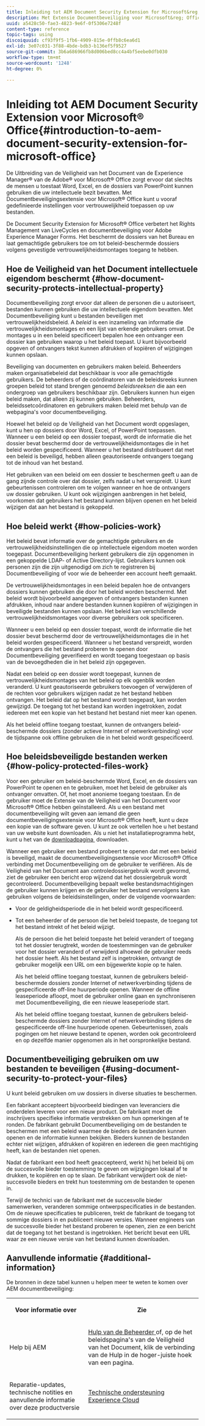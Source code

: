 ```yaml
---
title: Inleiding tot AEM Document Security Extension for Microsoft&reg; Office
description: Met Extensie Documentbeveiliging voor Microsoft&reg; Office kunt u vooraf gedefinieerde instellingen voor vertrouwelijkheid toepassen op uw Microsoft&reg; Office-bestanden.
uuid: a5428c50-fae3-4823-9e6f-0f5306e7248f
content-type: reference
topic-tags: using
discoiquuid: cf93f9f5-1fb6-4909-815e-0ffb8c6ea6d1
exl-id: 3e07c031-3f88-4bde-bdb3-b136ef5f9527
source-git-commit: 3b6a686966fb8d006bed8cc4a4bf5eebe0dfb030
workflow-type: tm+mt
source-wordcount: '1248'
ht-degree: 0%

---
```


# Inleiding tot AEM Document Security Extension voor Microsoft® Office{#introduction-to-aem-document-security-extension-for-microsoft-office}

De Uitbreiding van de Veiligheid van het Document van de Experience Manager® van de Adobe® voor Microsoft® Office zorgt ervoor dat slechts de mensen u toestaat Word, Excel, en de dossiers van PowerPoint kunnen gebruiken die uw intellectuele bezit bevatten. Met Documentbeveiligingsextensie voor Microsoft® Office kunt u vooraf gedefinieerde instellingen voor vertrouwelijkheid toepassen op uw bestanden.

De Document Security Extension for Microsoft® Office verbetert het Rights Management van LiveCycles en documentbeveiliging voor Adobe Experience Manager Forms. Het beschermt de dossiers van het Bureau en laat gemachtigde gebruikers toe om tot beleid-beschermde dossiers volgens gevestigde vertrouwelijkheidsmontages toegang te hebben.

## Hoe de Veiligheid van het Document intellectuele eigendom beschermt {#how-document-security-protects-intellectual-property}

Documentbeveiliging zorgt ervoor dat alleen de personen die u autoriseert, bestanden kunnen gebruiken die uw intellectuele eigendom bevatten. Met Documentbeveiliging kunt u bestanden beveiligen met vertrouwelijkheidsbeleid. A *beleid* is een inzameling van informatie die vertrouwelijkheidsmontages en een lijst van erkende gebruikers omvat. De montages u in een beleid specificeert bepalen hoe een ontvanger een dossier kan gebruiken waarop u het beleid toepast. U kunt bijvoorbeeld opgeven of ontvangers tekst kunnen afdrukken of kopiëren of wijzigingen kunnen opslaan.

Beveiliging van documenten en gebruikers maken beleid. Beheerders maken organisatiebeleid dat beschikbaar is voor alle gemachtigde gebruikers. De beheerders of de coördinatoren van de beleidsreeks kunnen groepen beleid tot stand brengen genoemd *beleidsreeksen* die aan een ondergroep van gebruikers beschikbaar zijn. Gebruikers kunnen hun eigen beleid maken, dat alleen zij kunnen gebruiken. Beheerders, beleidssetcoördinatoren en gebruikers maken beleid met behulp van de webpagina&#39;s voor documentbeveiliging.

Hoewel het beleid op de Veiligheid van het Document wordt opgeslagen, kunt u hen op dossiers door Word, Excel, of PowerPoint toepassen. Wanneer u een beleid op een dossier toepast, wordt de informatie die het dossier bevat beschermd door de vertrouwelijkheidsmontages die in het beleid worden gespecificeerd. Wanneer u het bestand distribueert dat met een beleid is beveiligd, hebben alleen geautoriseerde ontvangers toegang tot de inhoud van het bestand.

Het gebruiken van een beleid om een dossier te beschermen geeft u aan de gang zijnde controle over dat dossier, zelfs nadat u het verspreidt. U kunt gebeurtenissen controleren om te volgen wanneer en hoe de ontvangers uw dossier gebruiken. U kunt ook wijzigingen aanbrengen in het beleid, voorkomen dat gebruikers het bestand kunnen blijven openen en het beleid wijzigen dat aan het bestand is gekoppeld.

## Hoe beleid werkt {#how-policies-work}

Het beleid bevat informatie over de gemachtigde gebruikers en de vertrouwelijkheidsinstellingen die op intellectuele eigendom moeten worden toegepast. Documentbeveiliging herkent gebruikers die zijn opgenomen in een gekoppelde LDAP- of Active Directory-lijst. Gebruikers kunnen ook personen zijn die zijn uitgenodigd om zich te registreren bij Documentbeveiliging of voor wie de beheerder een account heeft gemaakt.

De vertrouwelijkheidsmontages in een beleid bepalen hoe de ontvangers dossiers kunnen gebruiken die door het beleid worden beschermd. Met beleid wordt bijvoorbeeld aangegeven of ontvangers bestanden kunnen afdrukken, inhoud naar andere bestanden kunnen kopiëren of wijzigingen in beveiligde bestanden kunnen opslaan. Het beleid kan verschillende vertrouwelijkheidsmontages voor diverse gebruikers ook specificeren.

Wanneer u een beleid op een dossier toepast, wordt de informatie die het dossier bevat beschermd door de vertrouwelijkheidsmontages die in het beleid worden gespecificeerd. Wanneer u het bestand verspreidt, worden de ontvangers die het bestand proberen te openen door Documentbeveiliging geverifieerd en wordt toegang toegestaan op basis van de bevoegdheden die in het beleid zijn opgegeven.

Nadat een beleid op een dossier wordt toegepast, kunnen de vertrouwelijkheidsmontages van het beleid op elk ogenblik worden veranderd. U kunt geautoriseerde gebruikers toevoegen of verwijderen of de rechten voor gebruikers wijzigen nadat ze het bestand hebben ontvangen. Het beleid dat op het bestand wordt toegepast, kan worden gewijzigd. De toegang tot het bestand kan worden ingetrokken, zodat iedereen met een kopie van het bestand het bestand niet meer kan openen.

Als het beleid offline toegang toestaat, kunnen de ontvangers beleid-beschermde dossiers (zonder actieve Internet of netwerkverbinding) voor de tijdspanne ook offline gebruiken die in het beleid wordt gespecificeerd.

## Hoe beleidsbeveiligde bestanden werken {#how-policy-protected-files-work}

Voor een gebruiker om beleid-beschermde Word, Excel, en de dossiers van PowerPoint te openen en te gebruiken, moet het beleid de gebruiker als ontvanger omvatten. Of, het moet anonieme toegang toestaan. En de gebruiker moet de Extensie van de Veiligheid van het Document voor Microsoft® Office hebben geïnstalleerd. Als u een bestand met documentbeveiliging wilt geven aan iemand die geen documentbeveiligingsextensie voor Microsoft® Office heeft, kunt u deze een kopie van de software geven. U kunt ze ook vertellen hoe u het bestand van uw website kunt downloaden. Als u niet het installatieprogramma hebt, kunt u het van de [&#x200B; downloadpagina &#x200B;](https://experienceleague.adobe.com/nl/docs/experience-manager-document-security/using/download-installer) downloaden.

Wanneer een gebruiker een bestand probeert te openen dat met een beleid is beveiligd, maakt de documentbeveiligingsextensie voor Microsoft® Office verbinding met Documentbeveiliging om de gebruiker te verifiëren. Als de Veiligheid van het Document aan controledossiergebruik wordt gevormd, ziet de gebruiker een bericht erop wijzend dat het dossiergebruik wordt gecontroleerd. Documentbeveiliging bepaalt welke bestandsmachtigingen de gebruiker kunnen krijgen en de gebruiker het bestand vervolgens kan gebruiken volgens de beleidsinstellingen, onder de volgende voorwaarden:

* Voor de geldigheidsperiode die in het beleid wordt gespecificeerd.
* Tot een beheerder of de persoon die het beleid toepaste, de toegang tot het bestand intrekt of het beleid wijzigt.

  Als de persoon die het beleid toepaste het beleid verandert of toegang tot het dossier terugtrekt, worden de toestemmingen van de gebruiker voor het dossier veranderd of verwijderd alhoewel de gebruiker reeds het dossier heeft. Als het bestand zelf is ingetrokken, ontvangt de gebruiker mogelijk een URL om een bijgewerkte kopie op te halen.

  Als het beleid offline toegang toestaat, kunnen de gebruikers beleid-beschermde dossiers zonder Internet of netwerkverbinding tijdens de gespecificeerde off-line huurperiode openen. Wanneer de offline leaseperiode afloopt, moet de gebruiker online gaan en synchroniseren met Documentbeveiliging, die een nieuwe leaseperiode start.

  Als het beleid offline toegang toestaat, kunnen de gebruikers beleid-beschermde dossiers zonder Internet of netwerkverbinding tijdens de gespecificeerde off-line huurperiode openen. Gebeurtenissen, zoals pogingen om het nieuwe bestand te openen, worden ook gecontroleerd en op dezelfde manier opgenomen als in het oorspronkelijke bestand.

## Documentbeveiliging gebruiken om uw bestanden te beveiligen {#using-document-security-to-protect-your-files}

U kunt beleid gebruiken om uw dossiers in diverse situaties te beschermen.

Een fabrikant accepteert bijvoorbeeld biedingen van leveranciers die onderdelen leveren voor een nieuw product. De fabrikant moet de inschrijvers specifieke informatie verstrekken om hun opmerkingen af te ronden. De fabrikant gebruikt Documentbeveiliging om de bestanden te beschermen met een beleid waarmee de bieders de bestanden kunnen openen en de informatie kunnen bekijken. Bieders kunnen de bestanden echter niet wijzigen, afdrukken of kopiëren en iedereen die geen machtiging heeft, kan de bestanden niet openen.

Nadat de fabrikant een bod heeft geaccepteerd, werkt hij het beleid bij om de succesvolle bieder toestemming te geven om wijzigingen lokaal af te drukken, te kopiëren en op te slaan. De fabrikant verwijdert ook de niet-succesvolle bieders en trekt hun toestemming om de bestanden te openen in.

Terwijl de technici van de fabrikant met de succesvolle bieder samenwerken, veranderen sommige ontwerpspecificaties in de bestanden. Om de nieuwe specificaties te publiceren, trekt de fabrikant de toegang tot sommige dossiers in en publiceert nieuwe versies. Wanneer engineers van de succesvolle bieder het bestand proberen te openen, zien ze een bericht dat de toegang tot het bestand is ingetrokken. Het bericht bevat een URL waar ze een nieuwe versie van het bestand kunnen downloaden.

## Aanvullende informatie {#additional-information}

De bronnen in deze tabel kunnen u helpen meer te weten te komen over AEM documentbeveiliging:

<table >
 <tbody>
  <tr>
   <th><p>Voor informatie over</p> </th>
   <th><p>Zie</p> </th>
  </tr>
  <tr>
   <td><p>Help bij AEM</p> </td>
   <td><p><a href="https://experienceleague.adobe.com/nl/docs/experience-manager-65/content/forms/administrator-help/get-started/configure-general-aem-forms-settings"> Hulp van de Beheerder </a> of, op de het beleidspagina's van de Veiligheid van het Document, klik de verbinding van de Hulp in de hoger-juiste hoek van een pagina.</p> </td>
  </tr>
  <tr>
   <td><p>Reparatie-updates, technische notities en aanvullende informatie over deze productversie</p> </td>
   <td><p><a href="https://experienceleague.adobe.com/nl?support-solution=General&support-tab=home#support">Technische ondersteuning Experience Cloud</a></p> </td>
  </tr>
 </tbody>
</table>
